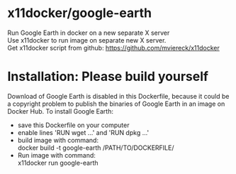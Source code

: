 # x11docker/google-earth
Run Google Earth in docker on a new separate X server<br>
Use x11docker to run image on separate new X server.<br>
Get x11docker script from github: https://github.com/mviereck/x11docker<br>

# Installation: Please build yourself
Download of Google Earth is disabled in this Dockerfile,
because it could be a copyright problem to publish 
the binaries of Google Earth in an image on Docker Hub.
To install Google Earth:
  * save this Dockerfile on your computer
  * enable lines 'RUN wget ...' and 'RUN dpkg ...'
  * build image with command:<br>
    docker build -t google-earth /PATH/TO/DOCKERFILE/
  * Run image with command:<br>
    x11docker run google-earth
